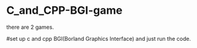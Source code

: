 # C_and_CPP-BGI-game
there are 2 games.<br>

#set up c and cpp BGI(Borland Graphics Interface) and just run the code.

